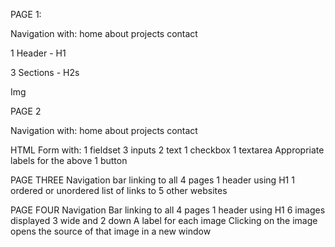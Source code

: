 PAGE 1:

Navigation with:
    home
    about
    projects
    contact

1 Header - H1

3 Sections - H2s

Img

PAGE 2

Navigation with:
    home
    about
    projects
    contact

HTML Form with:
    1 fieldset
    3 inputs
        2 text
        1 checkbox
    1 textarea
    Appropriate labels for the above
    1 button

PAGE THREE
Navigation bar linking to all 4 pages
1 header using H1
1 ordered or unordered list of links to 5 other websites

PAGE FOUR
Navigation Bar linking to all 4 pages
1 header using H1
6 images displayed 3 wide and 2 down
    A label for each image
    Clicking on the image opens the source of that image in a new window
